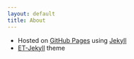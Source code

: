 ```yaml
---
layout: default
title: About
---
```


* Hosted on [GitHub Pages](https://pages.github.com/) using [Jekyll](https://jekyllrb.com/)
* [ET-Jekyll](https://github.com/bradleytaunt/ET-Jekyll) theme

